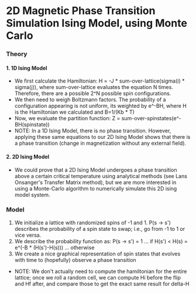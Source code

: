 # 2D Magnetic Phase Transition Simulation Ising Model, using Monte Carlo
### Theory
#### 1. 1D Ising Model
- We first calculate the Hamiltonian: H = -J * sum-over-lattice(sigma(i) * sigma(j)), where
sum-over-lattice evaluates the equation N times. Therefore, there are a possible 2^N 
possible spin configurations. 
- We then need to weigh Boltzmann factors. The probability of a configuration appearing is not
uniform, its weighted by e^-BH, where H is the Hamiltonian we calculated and B=1/(Kb * T)
- Now, we evaluate the partition function: Z = sum-over-spinstates(e^-BH(spinstate))
- NOTE: In a 1D Ising Model, there is no phase transition. However, applying these same equations to
our 2D Ising Model shows that there is a phase transition (change in magnetization without 
any external field).
#### 2. 2D Ising Model
- We could prove that a 2D Ising Model undergoes a phase transition above a certain critical 
temperature using analytical methods (see Lans Onsanger's Transfer Matrix method), but we 
are more interested in using a Monte-Carlo algorithm to numerically simulate this 2D ising
model system.

### Model
1. We initialize a lattice with randomized spins of -1 and 1. P(s -> s') describes the probability 
of a spin state to swap; i.e., go from -1 to 1 or vice versa.
2. We describe the probability function as:
    P(s -> s')  = 1                         ... if H(s') < H(s)
                = e^(-B * (H(s')-H(s)))     ... otherwise
3. We create a nice graphical representation of spin states that evolves with time to (hopefully) 
observe a phase transition
- NOTE: We don't actually need to compute the hamiltonian for the entire lattice; once we roll a
random cell, we can compute Hi before the flip and Hf after, and compare those to get the exact
same result for delta-H
